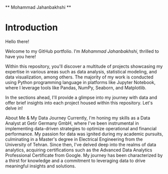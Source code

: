 ** Mohammad Jahanbakhshi **

# Introduction
Hello there!

Welcome to my GitHub portfolio. I'm *Mohammad Jahanbakhshi*, thrilled to have you here!

Within this repository, you'll discover a multitude of projects showcasing my expertise in various areas such as data analysis, statistical modeling, and data visualization, among others. The majority of my work is conducted using Python programming language in platforms like Jupyter Notebook, where I leverage tools like Pandas, NumPy, Seaborn, and Matplotlib.

In the sections ahead, I'll provide a glimpse into my journey with data and offer brief insights into each project housed within this repository. Let's delve in!

About Me & My Data Journey
Currently, I'm honing my skills as a Data Analyst at Getir Germany GmbH, where I've been instrumental in implementing data-driven strategies to optimize operational and financial performance. My passion for data was ignited during my academic pursuits, culminating in a Master's degree in Electrical Engineering from the University of Tehran. Since then, I've delved deep into the realms of data analytics, acquiring certifications such as the Advanced Data Analytics Professional Certificate from Google. My journey has been characterized by a thirst for knowledge and a commitment to leveraging data to drive meaningful insights and solutions.
